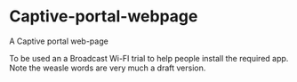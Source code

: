 # Captive-portal-webpage
A Captive portal web-page

To be used an a Broadcast Wi-FI trial to help people install the required app. Note the weasle words are very much a draft version.
